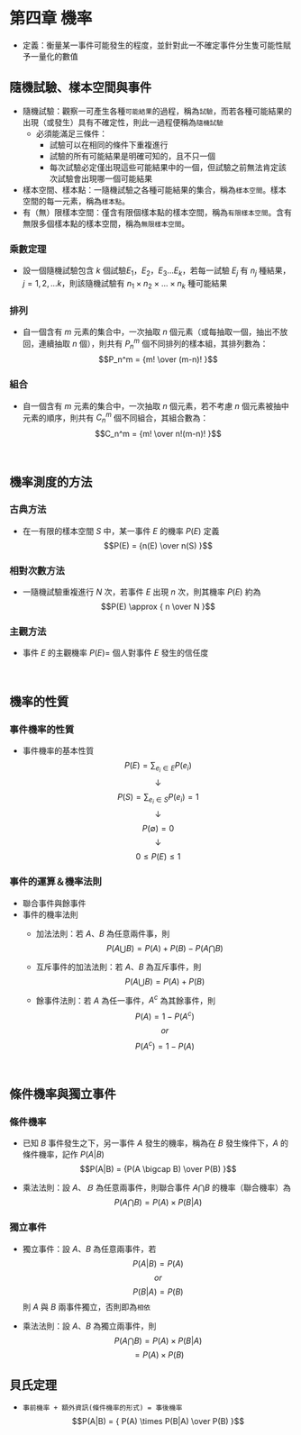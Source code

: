 # 第四章 機率

* 定義：衡量某一事件可能發生的程度，並針對此一不確定事件分生隻可能性賦予一量化的數值

## 隨機試驗、樣本空間與事件
* 隨機試驗：觀察一可產生各種`可能結果`的過程，稱為`試驗`，而若各種可能結果的出現（或發生）具有不確定性，則此一過程便稱為`隨機試驗`
   * 必須能滿足三條件：
        * 試驗可以在相同的條件下重複進行
        * 試驗的所有可能結果是明確可知的，且不只一個
        * 每次試驗必定僅出現這些可能結果中的一個，但試驗之前無法肯定該次試驗會出現哪一個可能結果
* 樣本空間、樣本點：一隨機試驗之各種可能結果的集合，稱為`樣本空間`。樣本空間的每一元素，稱為`樣本點`。
* 有（無）限樣本空間：僅含有限個樣本點的樣本空間，稱為`有限樣本空間`。含有無限多個樣本點的樣本空間，稱為`無限樣本空間`。

### 乘數定理
* 設一個隨機試驗包含 $k$ 個試驗$E_1$，$E_2$，$E_3$...$E_k$，若每一試驗 $E_j$ 有 $n_j$ 種結果，$j=1,2,...k$，則該隨機試驗有 $n_1 \times n_2 \times ... \times n_k$ 種可能結果

### 排列
* 自一個含有 $m$ 元素的集合中，一次抽取 $n$ 個元素（或每抽取一個，抽出不放回，連續抽取 $n$ 個），則共有 $P_n^m$ 個不同排列的樣本組，其排列數為：
$$P_n^m = {m! \over (m-n)! }$$

### 組合
* 自一個含有 $m$ 元素的集合中，一次抽取 $n$ 個元素，若不考慮 $n$ 個元素被抽中元素的順序，則共有 $C_n^m$ 個不同組合，其組合數為：
$$C_n^m = {m! \over n!(m-n)! }$$

<br>

## 機率測度的方法

### 古典方法
* 在一有限的樣本空間 $S$ 中，某一事件 $E$ 的機率 $P(E)$ 定義
$$P(E) = {n(E) \over n(S) }$$

### 相對次數方法
* 一隨機試驗重複進行 $N$ 次，若事件 $E$ 出現 $n$ 次，則其機率 $P(E)$ 約為
$$P(E) \approx { n \over N }$$

### 主觀方法
* 事件 $E$ 的主觀機率 $P(E) =$ 個人對事件 $E$ 發生的信任度

<br>

## 機率的性質

### 事件機率的性質
* 事件機率的基本性質
$$P(E) = \sum_{e_i \in E} P(e_i)$$
$$\downarrow$$
$$P(S) = \sum_{e_i \in S} P(e_i) = 1$$
$$\downarrow$$
$$P( \emptyset ) = 0$$
$$\downarrow$$
$$0 \leq  P(E) \leq 1$$

### 事件的運算＆機率法則
  * 聯合事件與餘事件
  * 事件的機率法則
     * 加法法則：若 $A$、$B$ 為任意兩件事，則
		$$P(A \bigcup B) = P(A) + P(B) - P(A \bigcap B)$$

     * 互斥事件的加法法則：若 $A$、$B$ 為互斥事件，則
		$$P(A \bigcup B) = P(A) + P(B)$$

     * 餘事件法則：若 $A$ 為任一事件，$A^c$ 為其餘事件，則
		$$P(A) = 1 - P(A^c)$$
		$$or$$
		$$P(A^c) = 1 - P(A)$$

<br>

## 條件機率與獨立事件
### 條件機率
* 已知 $B$ 事件發生之下，另一事件 $A$ 發生的機率，稱為在 $B$ 發生條件下，$A$ 的條件機率，記作 $P(A|B)$
$$P(A|B) =  {P(A \bigcap B) \over P(B)  }$$

* 乘法法則：設 $A、Ｂ$ 為任意兩事件，則聯合事件 $A \bigcap B$ 的機率（聯合機率）為
$$P(A \bigcap B) =  { P(A) \times P(B|A)  }$$

### 獨立事件
* 獨立事件：設 $A$、$B$ 為任意兩事件，若 
$$P(A|B) =  P(A)$$
$$or$$
$$P(B|A) =  P(B)$$
則 $A$ 與 $B$ 兩事件獨立，否則即為`相依`

* 乘法法則：設 $A$、$B$ 為獨立兩事件，則
$$P(A \bigcap B) =  P(A) \times P(B|A)$$
$$=  P(A) \times P(B)$$

## 貝氏定理
* `事前機率 + 額外資訊(條件機率的形式) = 事後機率`
$$P(A|B)  = { P(A) \times P(B|A)  \over P(B) }$$

